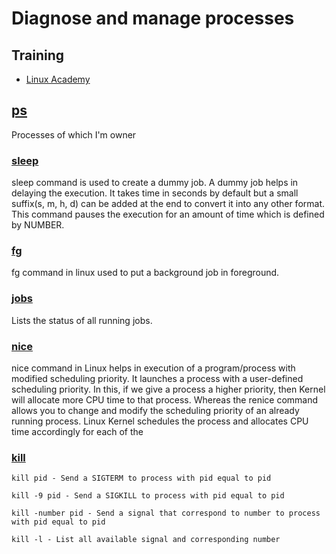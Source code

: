 # Diagnose and manage processes

## Training
* [Linux Academy](https://linuxacademy.com/cp/courses/lesson/course/5434/lesson/4/module/428)

## [ps](https://www.geeksforgeeks.org/ps-command-in-linux-with-examples/)
Processes of which I'm owner

### [sleep](https://www.geeksforgeeks.org/sleep-command-in-linux-with-examples/)
sleep command is used to create a dummy job. A dummy job helps in delaying the execution. It takes time in seconds by default but a small suffix(s, m, h, d) can be added at the end to convert it into any other format. This command pauses the execution for an amount of time which is defined by NUMBER.

### [fg](https://www.geeksforgeeks.org/fg-command-in-linux-with-examples/)
fg command in linux used to put a background job in foreground.

### [jobs](https://www.computerhope.com/unix/ujobs.htm)
Lists the status of all running jobs.

### [nice](https://www.geeksforgeeks.org/nice-and-renice-command-in-linux-with-examples/)
nice command in Linux helps in execution of a program/process with modified scheduling priority. It launches a process with a user-defined scheduling priority. In this, if we give a process a higher priority, then Kernel will allocate more CPU time to that process. Whereas the renice command allows you to change and modify the scheduling priority of an already running process. Linux Kernel schedules the process and allocates CPU time accordingly for each of the

### [kill](https://www.baeldung.com/linux/kill-commands)
```
kill pid - Send a SIGTERM to process with pid equal to pid

kill -9 pid - Send a SIGKILL to process with pid equal to pid

kill -number pid - Send a signal that correspond to number to process with pid equal to pid

kill -l - List all available signal and corresponding number
```